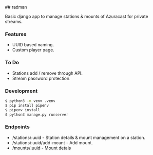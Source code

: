 ## radman

Basic django app to manage stations & mounts of Azuracast for private streams.

### Features
- UUID based naming.
- Custom player page.

### To Do
- Stations add / remove through API.
- Stream password protection.

### Development
```bash
$ python3 -m venv .venv
$ pip install pipenv
$ pipenv install
$ python3 manage.py runserver
```

### Endpoints

- /stations/:uuid           - Station details & mount management on a station.
- /stations/:uuid/add-mount - Add mount.
- /mounts/:uuid             - Mount detais